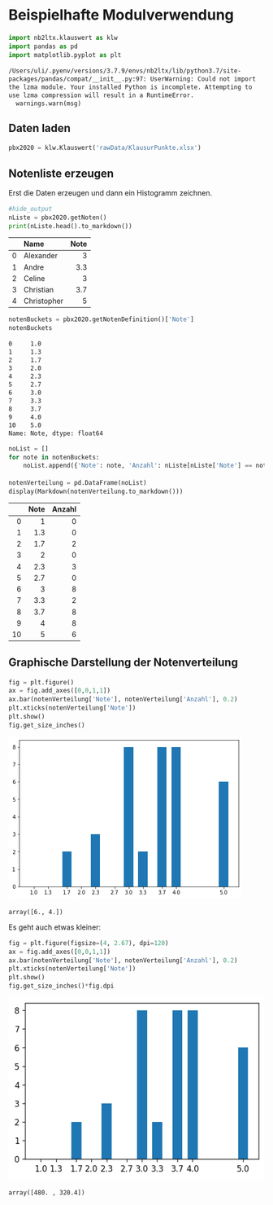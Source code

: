 # Beispielhafte Modulverwendung



```python
import nb2ltx.klauswert as klw
import pandas as pd
import matplotlib.pyplot as plt
```

    /Users/uli/.pyenv/versions/3.7.9/envs/nb2ltx/lib/python3.7/site-packages/pandas/compat/__init__.py:97: UserWarning: Could not import the lzma module. Your installed Python is incomplete. Attempting to use lzma compression will result in a RuntimeError.
      warnings.warn(msg)
    

## Daten laden

```python
pbx2020 = klw.Klauswert('rawData/KlausurPunkte.xlsx')
```

## Notenliste erzeugen
Erst die Daten erzeugen und dann ein Histogramm zeichnen.

```python
#hide_output
nListe = pbx2020.getNoten()
print(nListe.head().to_markdown())
```

|    | Name        |   Note |
|---:|:------------|-------:|
|  0 | Alexander   |    3   |
|  1 | Andre       |    3.3 |
|  2 | Celine      |    3   |
|  3 | Christian   |    3.7 |
|  4 | Christopher |    5   |

```python
notenBuckets = pbx2020.getNotenDefinition()['Note']
notenBuckets
```




    0     1.0
    1     1.3
    2     1.7
    3     2.0
    4     2.3
    5     2.7
    6     3.0
    7     3.3
    8     3.7
    9     4.0
    10    5.0
    Name: Note, dtype: float64



```python
noList = []
for note in notenBuckets:
    noList.append({'Note': note, 'Anzahl': nListe[nListe['Note'] == note].count()[0]})

notenVerteilung = pd.DataFrame(noList)
display(Markdown(notenVerteilung.to_markdown()))
```


|    |   Note |   Anzahl |
|---:|-------:|---------:|
|  0 |    1   |        0 |
|  1 |    1.3 |        0 |
|  2 |    1.7 |        2 |
|  3 |    2   |        0 |
|  4 |    2.3 |        3 |
|  5 |    2.7 |        0 |
|  6 |    3   |        8 |
|  7 |    3.3 |        2 |
|  8 |    3.7 |        8 |
|  9 |    4   |        8 |
| 10 |    5   |        6 |


## Graphische Darstellung der Notenverteilung

```python
fig = plt.figure()
ax = fig.add_axes([0,0,1,1])
ax.bar(notenVerteilung['Note'], notenVerteilung['Anzahl'], 0.2)
plt.xticks(notenVerteilung['Note'])
plt.show()
fig.get_size_inches()
```


![png](31_klauswertTests_files/output_9_0.png)





    array([6., 4.])



Es geht auch etwas kleiner:

```python
fig = plt.figure(figsize=(4, 2.67), dpi=120)
ax = fig.add_axes([0,0,1,1])
ax.bar(notenVerteilung['Note'], notenVerteilung['Anzahl'], 0.2)
plt.xticks(notenVerteilung['Note'])
plt.show()
fig.get_size_inches()*fig.dpi
```


![png](31_klauswertTests_files/output_11_0.png)





    array([480. , 320.4])


